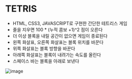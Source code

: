 # TETRIS

- HTML, CSS3, JAVASCRIPT로 구현한 간단한 테트리스 게임
- 줄을 지우면 100 * (누적 콤보 +1)^2 점이 오른다
- 더 이상 블록을 내릴 공간이 없으면 게임이 종료된다
- 왼쪽 화살표, 오른쪽 화살표는 블록 위치를 바꾼다
- 위쪽 화살표는 블록 방향을 바꾼다
- 아래쪽 화살표는 블록이 내려가는 속도를 올린다
- 스페이스 바는 블록을 아래로 보낸다
  
![image](https://github.com/user-attachments/assets/9f0f6235-e189-45d5-ba24-906837a96b8b)


